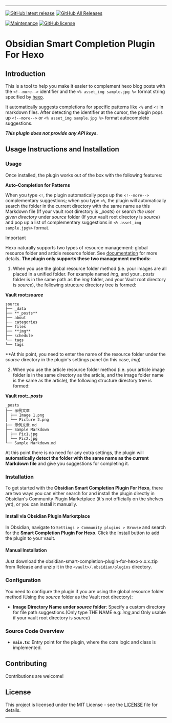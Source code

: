 
---

[![GitHub latest release](https://img.shields.io/github/v/release/Jackie-Li-0228/obsidian-hexo-asset-img-helper?style=for-the-badge&sort=semver)](https://github.com/Jackie-Li-0228/obsidian-smart-completion-plugin-for-hexo/releases/latest)
[![GitHub All Releases](https://img.shields.io/github/downloads/Jackie-Li-0228/obsidian-hexo-asset-img-helper/total?style=for-the-badge)](https://github.com/Jackie-Li-0228/obsidian-smart-completion-plugin-for-hexo/releases)

[![Maintenance](https://img.shields.io/badge/Maintained%3F-yes-green.svg)](https://github.com/Jackie-Li-0228/obsidian-hexo-asset-img-helper/graphs/commit-activity)
[![GitHub license](https://img.shields.io/github/license/Naereen/StrapDown.js.svg)](https://github.com/Jackie-Li-0228/obsidian-smart-completion-plugin-for-hexo/blob/master/LICENSE)


# Obsidian Smart Completion Plugin For Hexo

## Introduction

This is a tool to help you make it easier to complement hexo blog posts with the `<!--more-->` identifier and the `<% asset_img sample.jpg %>` format string specified by [hexo](https://hexo.io/zh-cn/docs/asset-folders).

It automatically suggests completions for specific patterns like `<%` and `<!` in markdown files. After detecting the identifier at the cursor, the plugin pops up `<!--more-->` or `<% asset_img sample.jpg %>` format autocomplete suggestions.

_**This plugin does not provide any API keys.**_

## Usage Instructions and Installation

### Usage

Once installed, the plugin works out of the box with the following features:

**Auto-Completion for Patterns**

   When you type `<!`, the plugin automatically pops up the `<!--more-->` complementary suggestions; when you type `<%`, the plugin will automatically search the folder in the current directory with the same name as this Markdown file (If your vault root directory is *_posts*) or search *the user given directory* under *source* folder (If your vault root directory is *source*) and pop up a list of complementary suggestions in `<% asset_img sample.jpg%>` format.


> [!Important]
>Hexo naturally supports two types of resource management: global resource folder and article resource folder. See [documentation](https://hexo.io/zh-cn/docs/asset-folders) for more details.
>**The plugin only supports these two management methods:**
>
>1. When you use the global resource folder method (i.e. your images are all placed in a unified folder. For example named *img*, and your *_posts* folder is in the same path as the *img* folder, and your Vault root directory is *source*), the following structure directory tree is formed:
>
>**Vault root:*source***
>
>```
>source
>├── _data
>├── **_posts**
>├── about
>├── categories
>├── files
>├── **img**
>├── schedule
>└── tags
>└── tags
>```
>
>**At this point, you need to enter the name of the resource folder under the *source* directory in the plugin's settings panel (in this case, *img*)
>
>2. When you use the article resource folder method (i.e. your article image folder is in the same directory as the article, and the image folder name is the same as the article), the following structure directory tree is formed:
>
>**Vault root:*_posts***
>
>```
>_posts
>├── 示例文章
>│ ├── Image 1.png
>│ └── Picture 2.png
>├── 示例文章.md
>├── Sample Markdown
>│ ├── Pic1.jpg
>│ └── Pic2.jpg
>└── Sample Markdown.md
>```
>
>At this point there is no need for any extra settings, the plugin will **automatically detect the folder with the same name as the current Markdown file** and give you suggestions for completing it.

### Installation

To get started with the **Obsidian Smart Completion Plugin For Hexo**, there are two ways you can either search for and install the plugin directly in Obsidian's Community Plugin Marketplace (it's not officially on the shelves yet), or you can install it manually.

#### Install via Obsidian Plugin Marketplace

In Obsidian, navigate to `Settings > Community plugins > Browse` and search for the **Smart Completion Plugin For Hexo**. Click the Install button to add the plugin to your vault.

#### Manual Installation

Just download the obsidian-smart-completion-plugin-for-hexo-x.x.x.zip from Release and unzip it in the `<vault>/.obsidian/plugins` directory.

### Configuration

You need to configure the plugin if you are using the global resource folder method (Using the *source* folder as the Vault root directory):

- **Image Directory Name under *source* folder**: Specify a custom directory for file path suggestions.(Only type THE NAME e.g: *img*,and Only usable if your vault root directory is *source*)

### Source Code Overview

- **`main.ts`**: Entry point for the plugin, where the core logic and class is implemented.

## Contributing

Contributions are welcome! 

## License

This project is licensed under the MIT License - see the [LICENSE]([LICENSE](https://github.com/Jackie-Li-0228/obsidian-smart-completion-plugin-for-hexo/blob/master/LICENSE)) file for details.

---
